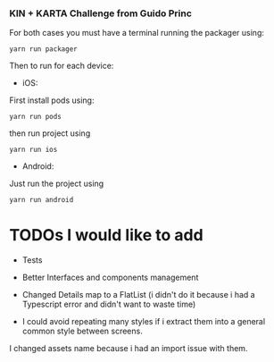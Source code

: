 ### KIN + KARTA Challenge from Guido Princ

For both cases you must have a terminal running the packager using:

`yarn run packager`

Then to run for each device:

- iOS:

First install pods using:

`yarn run pods`

then run project using

`yarn run ios`

- Android:

Just run the project using

`yarn run android`



# TODOs I would like to add

- Tests

- Better Interfaces and components management

- Changed Details map to a FlatList (i didn't do it because i had a Typescript error and didn't want to waste time)

- I could avoid repeating many styles if i extract them into a general common style between screens.


I changed assets name because i had an import issue with them.
